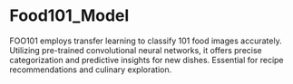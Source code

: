 # Food101_Model
FOO101 employs transfer learning to classify 101 food images accurately. Utilizing pre-trained convolutional neural networks, it offers precise categorization and predictive insights for new dishes. Essential for recipe recommendations and culinary exploration.
